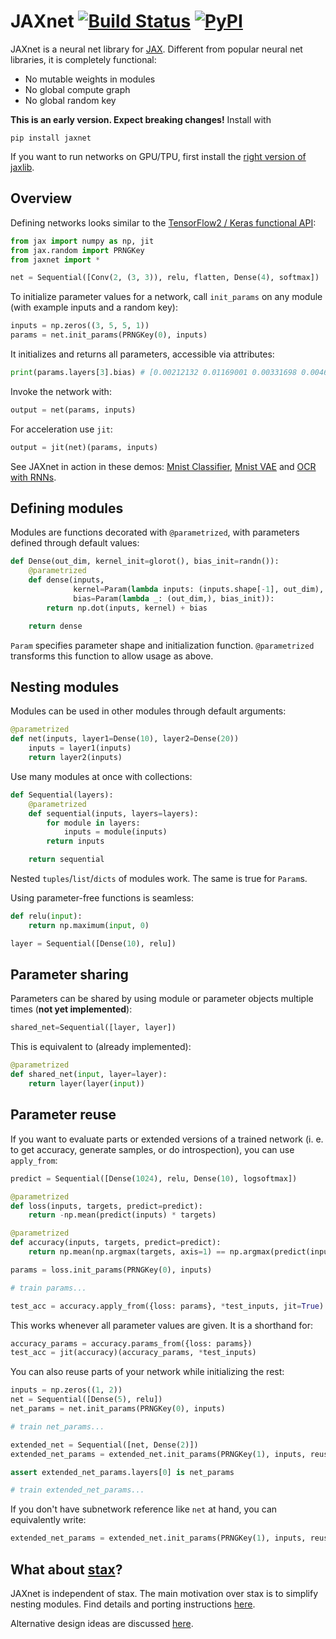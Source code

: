 # JAXnet [![Build Status](https://travis-ci.org/JuliusKunze/jaxnet.svg?branch=master)](https://travis-ci.org/JuliusKunze/jaxnet) [![PyPI](https://img.shields.io/pypi/v/jaxnet.svg)](https://pypi.python.org/pypi/jaxnet/#history)

JAXnet is a neural net library for [JAX](https://github.com/google/jax).
Different from popular neural net libraries, it is completely functional:
- No mutable weights in modules
- No global compute graph
- No global random key

**This is an early version. Expect breaking changes!** Install with
```
pip install jaxnet
```

If you want to run networks on GPU/TPU, first install the [right version of jaxlib](https://github.com/google/jax#installation).

## Overview

Defining networks looks similar to the [TensorFlow2 / Keras functional API](https://www.tensorflow.org/beta/guide/keras/functional):
```python
from jax import numpy as np, jit
from jax.random import PRNGKey
from jaxnet import *

net = Sequential([Conv(2, (3, 3)), relu, flatten, Dense(4), softmax])
```

To initialize parameter values for a network, call `init_params` on any module (with example inputs and a random key):
```python
inputs = np.zeros((3, 5, 5, 1))
params = net.init_params(PRNGKey(0), inputs)
```

It initializes and returns all parameters, accessible via attributes:
```python
print(params.layers[3].bias) # [0.00212132 0.01169001 0.00331698 0.00460713]
```

Invoke the network with:
```python
output = net(params, inputs)
```

For acceleration use `jit`:

```python
output = jit(net)(params, inputs)
```

See JAXnet in action in these demos:
[Mnist Classifier](https://colab.research.google.com/drive/18kICTUbjqnfg5Lk3xFVQtUj6ahct9Vmv),
[Mnist VAE](https://colab.research.google.com/drive/19web5SnmIFglLcnpXE34phiTY03v39-g) and
[OCR with RNNs](https://colab.research.google.com/drive/1YuI6GUtMgnMiWtqoaPznwAiSCe9hMR1E).

## Defining modules

Modules are functions decorated with `@parametrized`, with parameters defined through default values:
```python
def Dense(out_dim, kernel_init=glorot(), bias_init=randn()):
    @parametrized
    def dense(inputs,
              kernel=Param(lambda inputs: (inputs.shape[-1], out_dim), kernel_init),
              bias=Param(lambda _: (out_dim,), bias_init)):
        return np.dot(inputs, kernel) + bias

    return dense
```

`Param` specifies parameter shape and initialization function. 
`@parametrized` transforms this function to allow usage as above.

## Nesting modules

Modules can be used in other modules through default arguments:

```python
@parametrized
def net(inputs, layer1=Dense(10), layer2=Dense(20))
    inputs = layer1(inputs)
    return layer2(inputs)
```

Use many modules at once with collections:
```python
def Sequential(layers):
    @parametrized
    def sequential(inputs, layers=layers):
        for module in layers:
            inputs = module(inputs)
        return inputs

    return sequential
```

Nested `tuples`/`list`/`dicts` of modules work. The same is true for `Param`s.

Using parameter-free functions is seamless:
```python
def relu(input):
    return np.maximum(input, 0)

layer = Sequential([Dense(10), relu])
```

## Parameter sharing

Parameters can be shared by using module or parameter objects multiple times (**not yet implemented**):

```python
shared_net=Sequential([layer, layer])
```

This is equivalent to (already implemented):

```python
@parametrized
def shared_net(input, layer=layer):
    return layer(layer(input))
```

## Parameter reuse

If you want to evaluate parts or extended versions of a trained network
(i. e. to get accuracy, generate samples, or do introspection), you can use `apply_from`:

```python
predict = Sequential([Dense(1024), relu, Dense(10), logsoftmax])

@parametrized
def loss(inputs, targets, predict=predict):
    return -np.mean(predict(inputs) * targets)

@parametrized
def accuracy(inputs, targets, predict=predict):
    return np.mean(np.argmax(targets, axis=1) == np.argmax(predict(inputs), axis=1))

params = loss.init_params(PRNGKey(0), inputs)

# train params...

test_acc = accuracy.apply_from({loss: params}, *test_inputs, jit=True)
```

This works whenever all parameter values are given. It is a shorthand for:

```python
accuracy_params = accuracy.params_from({loss: params})
test_acc = jit(accuracy)(accuracy_params, *test_inputs)
```

You can also reuse parts of your network while initializing the rest:

```python
inputs = np.zeros((1, 2))
net = Sequential([Dense(5), relu])
net_params = net.init_params(PRNGKey(0), inputs)

# train net_params...

extended_net = Sequential([net, Dense(2)])
extended_net_params = extended_net.init_params(PRNGKey(1), inputs, reuse={net: net_params})

assert extended_net_params.layers[0] is net_params

# train extended_net_params...
```

If you don't have subnetwork reference like `net` at hand, you can equivalently write:

```python
extended_net_params = extended_net.init_params(PRNGKey(1), inputs, reuse={extended_net.net: net_params})
```

## What about [stax](https://github.com/google/jax/blob/master/jax/experimental/stax.py)?
JAXnet is independent of stax.
The main motivation over stax is to simplify nesting modules.
Find details and porting instructions [here](STAX.md).

Alternative design ideas are discussed [here](DESIGN.md).